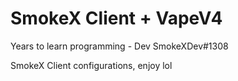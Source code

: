 # SmokeX Client + VapeV4
Years to learn programming - Dev SmokeXDev#1308

SmokeX Client configurations, enjoy lol
